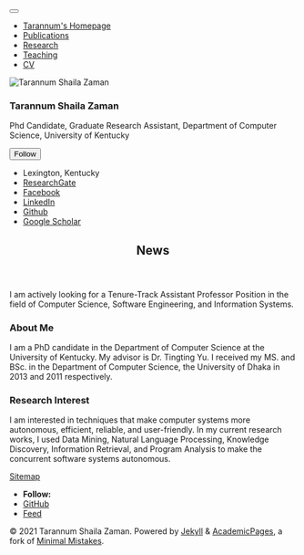 <!doctype html><html lang="en" class="no-js"><head><meta charset="utf-8"> <!-- begin SEO --><title>News - Tarannum’s Homepage</title><meta property="og:locale" content="en-US"><meta property="og:site_name" content="Tarannum's Homepage"><meta property="og:title" content="News"><link rel="canonical" href="https://tarannumzaman.github.io//"><meta property="og:url" content="https://tarannumzaman.github.io//"><meta property="og:description" content="About me"> <script type="application/ld+json"> { "@context" : "http://schema.org", "@type" : "Person", "name" : "Tarannum Shaila Zaman", "url" : "https://tarannumzaman.github.io/", "sameAs" : null } </script> <!-- end SEO --><link href="https://tarannumzaman.github.io//feed.xml" type="application/atom+xml" rel="alternate" title="Tarannum's Homepage Feed"> <!-- http://t.co/dKP3o1e --><meta name="HandheldFriendly" content="True"><meta name="MobileOptimized" content="320"><meta name="viewport" content="width=device-width, initial-scale=1.0"> <script> document.documentElement.className = document.documentElement.className.replace(/\bno-js\b/g, '') + ' js '; </script> <!-- For all browsers --><link rel="stylesheet" href="https://tarannumzaman.github.io//assets/css/main.css"><meta http-equiv="cleartype" content="on"> <!-- start custom head snippets --><link rel="apple-touch-icon" sizes="57x57" href="https://tarannumzaman.github.io//images/apple-touch-icon-57x57.png?v=M44lzPylqQ"><link rel="apple-touch-icon" sizes="60x60" href="https://tarannumzaman.github.io//images/apple-touch-icon-60x60.png?v=M44lzPylqQ"><link rel="apple-touch-icon" sizes="72x72" href="https://tarannumzaman.github.io//images/apple-touch-icon-72x72.png?v=M44lzPylqQ"><link rel="apple-touch-icon" sizes="76x76" href="https://tarannumzaman.github.io//images/apple-touch-icon-76x76.png?v=M44lzPylqQ"><link rel="apple-touch-icon" sizes="114x114" href="https://tarannumzaman.github.io//images/apple-touch-icon-114x114.png?v=M44lzPylqQ"><link rel="apple-touch-icon" sizes="120x120" href="https://tarannumzaman.github.io//images/apple-touch-icon-120x120.png?v=M44lzPylqQ"><link rel="apple-touch-icon" sizes="144x144" href="https://tarannumzaman.github.io//images/apple-touch-icon-144x144.png?v=M44lzPylqQ"><link rel="apple-touch-icon" sizes="152x152" href="https://tarannumzaman.github.io//images/apple-touch-icon-152x152.png?v=M44lzPylqQ"><link rel="apple-touch-icon" sizes="180x180" href="https://tarannumzaman.github.io//images/apple-touch-icon-180x180.png?v=M44lzPylqQ"><link rel="icon" type="image/png" href="https://tarannumzaman.github.io//images/favicon-32x32.png?v=M44lzPylqQ" sizes="32x32"><link rel="icon" type="image/png" href="https://tarannumzaman.github.io//images/android-chrome-192x192.png?v=M44lzPylqQ" sizes="192x192"><link rel="icon" type="image/png" href="https://tarannumzaman.github.io//images/favicon-96x96.png?v=M44lzPylqQ" sizes="96x96"><link rel="icon" type="image/png" href="https://tarannumzaman.github.io//images/favicon-16x16.png?v=M44lzPylqQ" sizes="16x16"><link rel="manifest" href="https://tarannumzaman.github.io//images/manifest.json?v=M44lzPylqQ"><link rel="mask-icon" href="https://tarannumzaman.github.io//images/safari-pinned-tab.svg?v=M44lzPylqQ" color="#000000"><link rel="shortcut icon" href="/images/favicon.ico?v=M44lzPylqQ"><meta name="msapplication-TileColor" content="#000000"><meta name="msapplication-TileImage" content="https://tarannumzaman.github.io//images/mstile-144x144.png?v=M44lzPylqQ"><meta name="msapplication-config" content="https://tarannumzaman.github.io//images/browserconfig.xml?v=M44lzPylqQ"><meta name="theme-color" content="#ffffff"><link rel="stylesheet" href="https://tarannumzaman.github.io//assets/css/academicons.css"/> <script type="text/x-mathjax-config"> MathJax.Hub.Config({ TeX: { equationNumbers: { autoNumber: "all" } } }); </script> <script type="text/x-mathjax-config"> MathJax.Hub.Config({ tex2jax: { inlineMath: [ ['$','$'], ["\\(","\\)"] ], processEscapes: true } }); </script> <script src='https://cdnjs.cloudflare.com/ajax/libs/mathjax/2.7.4/latest.js?config=TeX-MML-AM_CHTML' async></script> <!-- end custom head snippets --></head><body> <!--[if lt IE 9]><div class="notice--danger align-center" style="margin: 0;">You are using an <strong>outdated</strong> browser. Please <a href="http://browsehappy.com/">upgrade your browser</a> to improve your experience.</div><![endif]--><div class="masthead"><div class="masthead__inner-wrap"><div class="masthead__menu"><nav id="site-nav" class="greedy-nav"> <button><div class="navicon"></div></button><ul class="visible-links"><li class="masthead__menu-item masthead__menu-item--lg"><a href="https://tarannumzaman.github.io//">Tarannum's Homepage</a></li><li class="masthead__menu-item"><a href="https://tarannumzaman.github.io//publications/">Publications</a></li><li class="masthead__menu-item"><a href="https://tarannumzaman.github.io//portfolio/">Research</a></li><li class="masthead__menu-item"><a href="https://tarannumzaman.github.io//teaching/">Teaching</a></li><li class="masthead__menu-item"><a href="https://tarannumzaman.github.io//cv/">CV</a></li></ul><ul class="hidden-links hidden"></ul></nav></div></div></div><div id="main" role="main"><div class="sidebar sticky"><div itemscope itemtype="http://schema.org/Person"><div class="author__avatar"> <img src="https://tarannumzaman.github.io/images/shaila.jpg" alt="Tarannum Shaila Zaman"></div><div class="author__content"><h3 class="author__name">Tarannum Shaila Zaman</h3><p class="author__bio">Phd Candidate, Graduate Research Assistant, Department of Computer Science, University of Kentucky</p></div><div class="author__urls-wrapper"> <button class="btn btn--inverse">Follow</button><ul class="author__urls social-icons"><li><i class="fa fa-fw fa-map-marker" aria-hidden="true"></i> Lexington, Kentucky</li><li><a href="https://www.researchgate.net/profile/Tarannum-Zaman"><i class="fab fa-fw fa-researchgate" aria-hidden="true"></i> ResearchGate</a></li><li><a href="https://www.facebook.com/https://www.facebook.com/AmiNai/"><i class="fab fa-fw fa-facebook-square" aria-hidden="true"></i> Facebook</a></li><li><a href="https://www.linkedin.com/in/https://www.linkedin.com/in/tarannum-shaila-zaman-319b5552/"><i class="fab fa-fw fa-linkedin" aria-hidden="true"></i> LinkedIn</a></li><li><a href="https://github.com/https://github.com/tarannumzaman"><i class="fab fa-fw fa-github" aria-hidden="true"></i> Github</a></li><li><a href="https://scholar.google.com/citations?pli=1&authuser=1&user=1oUiDgIAAAAJ"><i class="fas fa-fw fa-graduation-cap"></i> Google Scholar</a></li></ul></div></div></div><article class="page" itemscope itemtype="http://schema.org/CreativeWork"><meta itemprop="headline" content="News"><meta itemprop="description" content="About me"><div class="page__inner-wrap"><header><h1 class="page__title" itemprop="headline">News</h1></header><section class="page__content" itemprop="text"><p>I am actively looking for a Tenure-Track Assistant Professor Position in the field of Computer Science, Software Engineering, and Information Systems.</p><h1 id="about-me">About Me</h1><p>I am a PhD candidate in the Department of Computer Science at the University of Kentucky. My advisor is Dr. Tingting Yu. I received my MS. and BSc. in the Department of Computer Science, the University of Dhaka in 2013 and 2011 respectively.</p><h1 id="research-interest">Research Interest</h1><p>I am interested in techniques that make computer systems more autonomous, efficient, reliable, and user-friendly. In my current research works, I used Data Mining, Natural Language Processing, Knowledge Discovery, Information Retrieval, and Program Analysis to make the concurrent software systems autonomous.</p></section><footer class="page__meta"></footer></div></article></div><div class="page__footer"><footer> <!-- start custom footer snippets --> <a href="/sitemap/">Sitemap</a> <!-- end custom footer snippets --><div class="page__footer-follow"><ul class="social-icons"><li><strong>Follow:</strong></li><li><a href="http://github.com/https://github.com/tarannumzaman"><i class="fab fa-github" aria-hidden="true"></i> GitHub</a></li><li><a href="https://tarannumzaman.github.io//feed.xml"><i class="fa fa-fw fa-rss-square" aria-hidden="true"></i> Feed</a></li></ul></div><div class="page__footer-copyright">&copy; 2021 Tarannum Shaila Zaman. Powered by <a href="http://jekyllrb.com" rel="nofollow">Jekyll</a> &amp; <a href="https://github.com/academicpages/academicpages.github.io">AcademicPages</a>, a fork of <a href="https://mademistakes.com/work/minimal-mistakes-jekyll-theme/" rel="nofollow">Minimal Mistakes</a>.</div></footer></div><script src="https://tarannumzaman.github.io//assets/js/main.min.js"></script> <script> (function(i,s,o,g,r,a,m){i['GoogleAnalyticsObject']=r;i[r]=i[r]||function(){ (i[r].q=i[r].q||[]).push(arguments)},i[r].l=1*new Date();a=s.createElement(o), m=s.getElementsByTagName(o)[0];a.async=1;a.src=g;m.parentNode.insertBefore(a,m) })(window,document,'script','//www.google-analytics.com/analytics.js','ga'); ga('create', '', 'auto'); ga('send', 'pageview'); </script></body></html>
